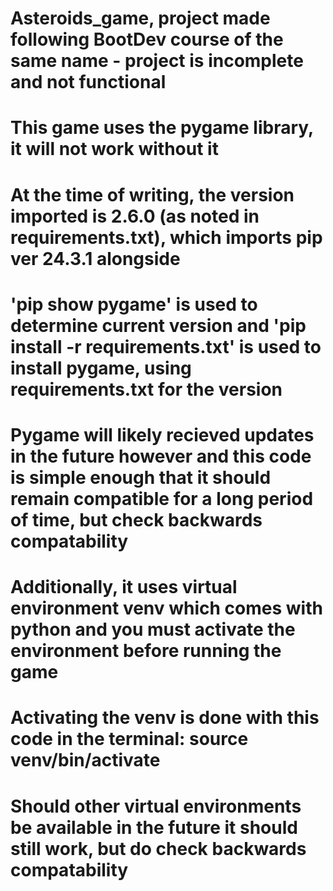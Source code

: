 # Asteroids_game, project made following BootDev course of the same name - project is incomplete and not functional

# This game uses the pygame library, it will not work without it
# At the time of writing, the version imported is 2.6.0 (as noted in requirements.txt), which imports pip ver 24.3.1 alongside
# 'pip show pygame' is used to determine current version and 'pip install -r requirements.txt' is used to install pygame, using requirements.txt for the version
# Pygame will likely recieved updates in the future however and this code is simple enough that it should remain compatible for a long period of time, but check backwards compatability

# Additionally, it uses virtual environment venv which comes with python and you must activate the environment before running the game
# Activating the venv is done with this code in the terminal: source venv/bin/activate
# Should other virtual environments be available in the future it should still work, but do check backwards compatability
